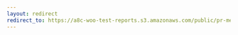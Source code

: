 ```yaml
---
layout: redirect
redirect_to: https://a8c-woo-test-reports.s3.amazonaws.com/public/pr-merge/40109/e2e/index.html
---
```


